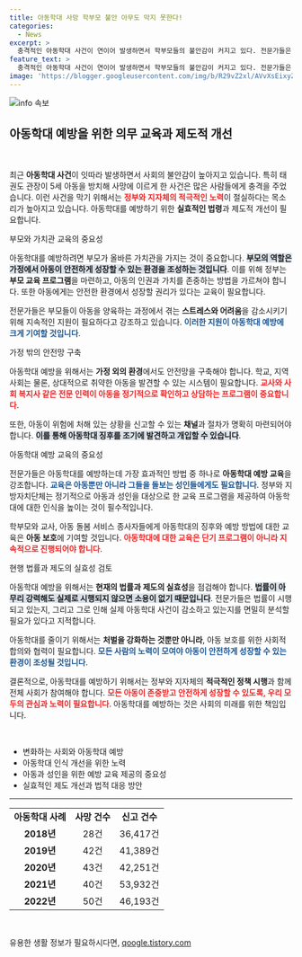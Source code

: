 ```yaml
---
title: 아동학대 사망 학부모 불안 아무도 막지 못한다!
categories:
  - News
excerpt: >
  충격적인 아동학대 사건이 연이어 발생하면서 학부모들의 불안감이 커지고 있다. 전문가들은 정부와 지자체가 아동학대 예방을 위한 의무 교육을 강화해야 한다고 경고하며, 아동 보호의 중요성을 강조하고 있다.
feature_text: >
  충격적인 아동학대 사건이 연이어 발생하면서 학부모들의 불안감이 커지고 있다. 전문가들은 정부와 지자체가 아동학대 예방을 위한 의무 교육을 강화해야 한다고 경고하며, 아동 보호의 중요성을 강조하고 있다.
image: 'https://blogger.googleusercontent.com/img/b/R29vZ2xl/AVvXsEixyZcFfHzMRdzZMjFBmAUKJYCLCGyLL1o632UiGVXcaFdKo_bkvkuCioo0uUKlGfBVcT3P84aROyZIXSBEx3Aw5nCQ3pTgDom1WDC4m8eifvWiAmWEEVb4x6G_l8C0QH225ldMjyaFvpxGEBGNO37VmDTDMHGhJPq73UglMfDca1-0aw/s1600/blogspot.png'
---
```


<p><img src="https://blogger.googleusercontent.com/img/b/R29vZ2xl/AVvXsEixyZcFfHzMRdzZMjFBmAUKJYCLCGyLL1o632UiGVXcaFdKo_bkvkuCioo0uUKlGfBVcT3P84aROyZIXSBEx3Aw5nCQ3pTgDom1WDC4m8eifvWiAmWEEVb4x6G_l8C0QH225ldMjyaFvpxGEBGNO37VmDTDMHGhJPq73UglMfDca1-0aw/s1600/blogspot.png" alt="info 속보" /></p>

<h2 data-ke-size="size26">아동학대 예방을 위한 의무 교육과 제도적 개선</h2>

<p data-ke-size="size16">&nbsp;</p>

<p>최근 <strong>아동학대 사건</strong>이 잇따라 발생하면서 사회의 불안감이 높아지고 있습니다. 특히 태권도 관장이 5세 아동을 방치해 사망에 이르게 한 사건은 많은 사람들에게 충격을 주었습니다. 이런 사건을 막기 위해서는 <b><span style="color: #ee2323;">정부와 지자체의 적극적인 노력</span></b>이 절실하다는 목소리가 높아지고 있습니다. 아동학대를 예방하기 위한 <strong>실효적인 법령</strong>과 제도적 개선이 필요합니다.</p>

<p>부모와 가치관 교육의 중요성</p>

<p>아동학대를 예방하려면 부모가 올바른 가치관을 가지는 것이 중요합니다. <b><span style="background-color: #21538527;">부모의 역할은 가정에서 아동이 안전하게 성장할 수 있는 환경을 조성하는 것입니다</span></b>. 이를 위해 정부는 <strong>부모 교육 프로그램</strong>을 마련하고, 아동의 인권과 가치를 존중하는 방법을 가르쳐야 합니다. 또한 아동에게는 안전한 환경에서 성장할 권리가 있다는 교육이 필요합니다.</p>

<p>전문가들은 부모들이 아동을 양육하는 과정에서 겪는 <strong>스트레스와 어려움</strong>을 감소시키기 위해 지속적인 지원이 필요하다고 강조하고 있습니다. <b><span style="color: #1a5490;">이러한 지원이 아동학대 예방에 크게 기여할 것입니다</span></b>.</p>

<p>가정 밖의 안전망 구축</p>

<p>아동학대 예방을 위해서는 <strong>가정 외의 환경</strong>에서도 안전망을 구축해야 합니다. 학교, 지역사회는 물론, 상대적으로 취약한 아동을 발견할 수 있는 시스템이 필요합니다. <b><span style="color: #ee2323;">교사와 사회 복지사 같은 전문 인력이 아동을 정기적으로 확인하고 상담하는 프로그램이 중요합니다</span></b>.</p>

<p>또한, 아동이 위험에 처해 있는 상황을 신고할 수 있는 <strong>채널</strong>과 절차가 명확히 마련되어야 합니다. <b><span style="background-color: #21538527;">이를 통해 아동학대 징후를 조기에 발견하고 개입할 수 있습니다</span></b>.</p>

<p>아동학대 예방 교육의 중요성</p>

<p>전문가들은 아동학대를 예방하는데 가장 효과적인 방법 중 하나로 <strong>아동학대 예방 교육</strong>을 강조합니다. <b><span style="color: #1a5490;">교육은 아동뿐만 아니라 그들을 돌보는 성인들에게도 필요합니다</span></b>. 정부와 지방자치단체는 정기적으로 아동과 성인을 대상으로 한 교육 프로그램을 제공하여 아동학대에 대한 인식을 높이는 것이 필수적입니다. </p>

<p>학부모와 교사, 아동 돌봄 서비스 종사자들에게 아동학대의 징후와 예방 방법에 대한 교육은 <strong>아동 보호</strong>에 기여할 것입니다. <b><span style="color: #ee2323;">아동학대에 대한 교육은 단기 프로그램이 아니라 지속적으로 진행되어야 합니다</span></b>.</p>

<p>현행 법률과 제도의 실효성 검토</p>

<p>아동학대 예방을 위해서는 <strong>현재의 법률과 제도의 실효성</strong>을 점검해야 합니다. <b><span style="background-color: #21538527;">법률이 아무리 강력해도 실제로 시행되지 않으면 소용이 없기 때문입니다</span></b>. 전문가들은 법률이 시행되고 있는지, 그리고 그로 인해 실제 아동학대 사건이 감소하고 있는지를 면밀히 분석할 필요가 있다고 지적합니다.</p>

<p>아동학대를 줄이기 위해서는 <strong>처벌을 강화하는 것뿐만 아니라</strong>, 아동 보호를 위한 사회적 합의와 협력이 필요합니다. <b><span style="color: #1a5490;">모든 사람의 노력이 모여야 아동이 안전하게 성장할 수 있는 환경이 조성될 것입니다</span></b>.</p>

<p>결론적으로, 아동학대를 예방하기 위해서는 정부와 지자체의 <strong>적극적인 정책 시행</strong>과 함께 전체 사회가 참여해야 합니다. <b><span style="color: #ee2323;">모든 아동이 존중받고 안전하게 성장할 수 있도록, 우리 모두의 관심과 노력이 필요합니다</span></b>. 아동학대를 예방하는 것은 사회의 미래를 위한 책임입니다. </p>

<p data-ke-size="size16">&nbsp;</p>

<ul>
  <li>변화하는 사회와 아동학대 예방</li>
  <li>아동학대 인식 개선을 위한 노력</li>
  <li>아동과 성인을 위한 예방 교육 제공의 중요성</li>
  <li>실효적인 제도 개선과 법적 대응 방안</li>
</ul>

<hr>

<table style="width: 100%; border-collapse: collapse;">
  <tr>
    <td style="text-align: center; height: 17px;"><b>아동학대 사례</b></td>
    <td style="text-align: center; height: 17px;"><b>사망 건수</b></td>
    <td style="text-align: center; height: 17px;"><b>신고 건수</b></td>
  </tr>
  <tr>
    <td style="text-align: center; height: 17px;"><b>2018년</b></td>
    <td style="text-align: center; height: 17px;">28건</td>
    <td style="text-align: center; height: 17px;">36,417건</td>
  </tr>
  <tr>
    <td style="text-align: center; height: 17px;"><b>2019년</b></td>
    <td style="text-align: center; height: 17px;">42건</td>
    <td style="text-align: center; height: 17px;">41,389건</td>
  </tr>
  <tr>
    <td style="text-align: center; height: 17px;"><b>2020년</b></td>
    <td style="text-align: center; height: 17px;">43건</td>
    <td style="text-align: center; height: 17px;">42,251건</td>
  </tr>
  <tr>
    <td style="text-align: center; height: 17px;"><b>2021년</b></td>
    <td style="text-align: center; height: 17px;">40건</td>
    <td style="text-align: center; height: 17px;">53,932건</td>
  </tr>
  <tr>
    <td style="text-align: center; height: 17px;"><b>2022년</b></td>
    <td style="text-align: center; height: 17px;">50건</td>
    <td style="text-align: center; height: 17px;">46,193건</td>
  </tr>
</table>

<p data-ke-size="size16">&nbsp;</p>
유용한 생활 정보가 필요하시다면, <a href="https://qoogle.tistory.com" rel="dofollow">qoogle.tistory.com</a>



